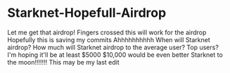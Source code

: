 # Starknet-Hopefull-Airdrop
Let me get that airdrop!
Fingers crossed this will work for the airdrop
Hopefully this is saving my commits
Ahhhhhhhhhh
When will Starknet airdrop?
How much will Starknet airdrop to the average user? Top users?
I'm hoping it'll be at least $5000
$10,000 would be even better
Starknet to the moon!!!!!!!
This may be my last edit

